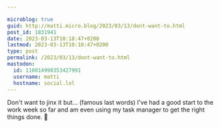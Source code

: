 ```yaml
---

microblog: true
guid: http://matti.micro.blog/2023/03/13/dont-want-to.html
post_id: 1831941
date: 2023-03-13T10:18:47+0200
lastmod: 2023-03-13T10:18:47+0200
type: post
permalink: /2023/03/13/dont-want-to.html
mastodon:
  id: 110014990353427991
  username: matti
  hostname: social.lol
---
```

Don't want to jinx it but... (famous last words) I've had a good start to the work week so far and am even using my task manager to get the right things done. 💪
